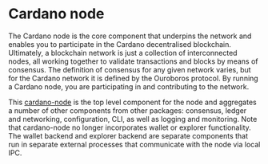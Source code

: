 # Cardano node

The Cardano node is the core component that underpins the network and enables you to participate in the Cardano decentralised blockchain. Ultimately, a blockchain network is just a collection of interconnected nodes, all working together to validate transactions and blocks by means of consensus. The definition of consensus for any given network varies, but for the Cardano network it is defined by the Ouroboros protocol. By running a Cardano node, you are participating in and contributing to the network.

This [cardano-node](https://github.com/input-output-hk/cardano-node) is the top level component for the node and aggregates a number of other components from other packages: consensus, ledger and networking, configuration, CLI, as well as logging and monitoring. Note that cardano-node no longer incorporates wallet or explorer functionality. The wallet backend and explorer backend are separate components that run in separate external processes that communicate with the node via local IPC.

